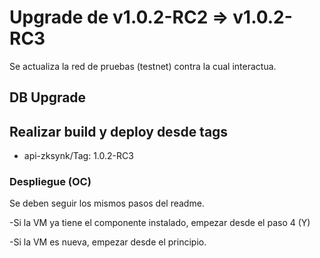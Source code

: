 # Upgrade de v1.0.2-RC2 => v1.0.2-RC3

Se actualiza la red de pruebas (testnet) contra la cual interactua.

## DB Upgrade

## Realizar build y deploy desde tags

- api-zksynk/Tag: 1.0.2-RC3

### Despliegue (OC)

Se deben seguir los mismos pasos del readme.

-Si la VM ya tiene el componente instalado, empezar desde el paso 4 (Y)

-Si la VM es nueva, empezar desde el principio.
